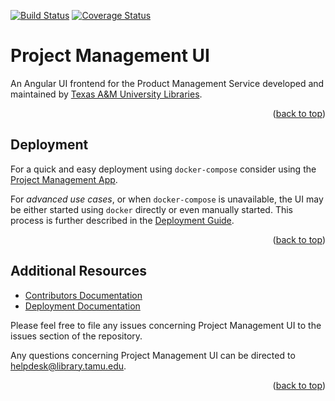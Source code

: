 <a name="readme-top"></a>
[![Build Status][build-badge]][build-status]
[![Coverage Status][coverage-badge]][coverage-status]

# Project Management UI

An Angular UI frontend for the Product Management Service developed and maintained by [Texas A&M University Libraries][tamu-library].

<div align="right">(<a href="#readme-top">back to top</a>)</div>

## Deployment

For a quick and easy deployment using `docker-compose` consider using the [Project Management App][app-repo].

For _advanced use cases_, or when `docker-compose` is unavailable, the UI may be either started using `docker` directly or even manually started.
This process is further described in the [Deployment Guide][deployment-guide].

<div align="right">(<a href="#readme-top">back to top</a>)</div>

## Additional Resources

- [Contributors Documentation][contribute-guide]
- [Deployment Documentation][deployment-guide]

Please feel free to file any issues concerning Project Management UI to the issues section of the repository.

Any questions concerning Project Management UI can be directed to [helpdesk@library.tamu.edu][helpdesk-email].

<div align="right">(<a href="#readme-top">back to top</a>)</div>

<!-- LINKS -->
[build-status]: https://github.com/TAMULib/ProjectManagementUI/actions?query=workflow%3ABuild
[build-badge]: https://github.com/TAMULib/ProjectManagementUI/workflows/Build/badge.svg
[coverage-status]: https://coveralls.io/github/TAMULib/ProjectManagementUI
[coverage-badge]: https://coveralls.io/repos/github/TAMULib/ProjectManagementUI/badge.svg
[tamu-library]: http://library.tamu.edu
[app-repo]: https://github.com/TAMULib/ProjectManagement
[deployment-guide]: DEPLOYING.md
[contribute-guide]: CONTRIBUTING.md
[helpdesk-email]: mailto:helpdesk@library.tamu.edu
